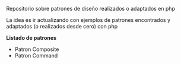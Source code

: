 Repositorio sobre patrones de diseño realizados o adaptados en php

La idea es ir actualizando con ejemplos de patrones encontrados y adaptados (o realizados desde cero) con php

**Listado de patrones**

- Patron Composite
- Patron Command
